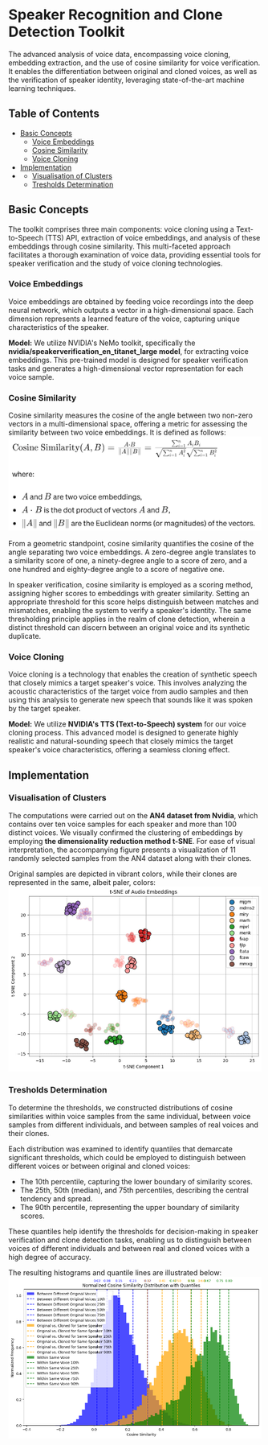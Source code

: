 # Speaker Recognition and Clone Detection Toolkit

The advanced analysis of voice data, encompassing voice cloning, embedding extraction, and the use of cosine similarity for voice verification. 
It enables the differentiation between original and cloned voices, as well as the verification of speaker identity, leveraging state-of-the-art machine learning techniques.

## Table of Contents
- [Basic Concepts](#basic-concepts)
  - [Voice Embeddings](#voice-embeddings)
  - [Cosine Similarity](#cosine-similarity)
  - [Voice Cloning](#voice-clonning)
- [Implementation](#implementation)
-   - [Visualisation of Clusters](#visualisation-of-clusters)
    - [Tresholds Determination](#tresholds-determination)

## Basic Concepts
The toolkit comprises three main components: voice cloning using a Text-to-Speech (TTS) API, extraction of voice embeddings, and analysis of these embeddings through cosine similarity. 
This multi-faceted approach facilitates a thorough examination of voice data, providing essential tools for speaker verification and the study of voice cloning technologies.
### Voice Embeddings
Voice embeddings are obtained by feeding voice recordings into the deep neural network, which outputs a vector in a high-dimensional space. Each dimension represents a learned feature of the voice, capturing unique characteristics of the speaker.

**Model:** We utilize NVIDIA's NeMo toolkit, specifically the **nvidia/speakerverification_en_titanet_large model**, for extracting voice embeddings. 
This pre-trained model is designed for speaker verification tasks and generates a high-dimensional vector representation for each voice sample.
### Cosine Similarity
Cosine similarity measures the cosine of the angle between two non-zero vectors in a multi-dimensional space, offering a metric for assessing the similarity between two voice embeddings. It is defined as follows:
![Cosine Similiraty](Cosine_Sim.png "Cosine Similiraty")

From a geometric standpoint, cosine similarity quantifies the cosine of the angle separating two voice embeddings. A zero-degree angle translates to a similarity score of one, a ninety-degree angle to a score of zero, and a one hundred and eighty-degree angle to a score of negative one.

In speaker verification, cosine similarity is employed as a scoring method, assigning higher scores to embeddings with greater similarity. Setting an appropriate threshold for this score helps distinguish between matches and mismatches, enabling the system to verify a speaker's identity. The same thresholding principle applies in the realm of clone detection, wherein a distinct threshold can discern between an original voice and its synthetic duplicate.

### Voice Cloning
Voice cloning is a technology that enables the creation of synthetic speech that closely mimics a target speaker's voice. This involves analyzing the acoustic characteristics of the target voice from audio samples and then using this analysis to generate new speech that sounds like it was spoken by the target speaker.

**Model:** We utilize **NVIDIA's TTS (Text-to-Speech) system** for our voice cloning process. This advanced model is designed to generate highly realistic and natural-sounding speech that closely mimics the target speaker's voice characteristics, offering a seamless cloning effect.
## Implementation
### Visualisation of Clusters
The computations were carried out on the **AN4 dataset from Nvidia**, which contains over ten voice samples for each speaker and more than 100 distinct voices. 
We visually confirmed the clustering of embeddings by employing **the dimensionality reduction method t-SNE**. For ease of visual interpretation, the accompanying figure presents a visualization of 11 randomly selected samples from the AN4 dataset along with their clones. 

Original samples are depicted in vibrant colors, while their clones are represented in the same, albeit paler, colors:
![t-SNE - compare real and cloned voices](t-SNE.jpg "t-SNE - compare real and cloned voices")
### Tresholds Determination
To determine the thresholds, we constructed distributions of cosine similarities within voice samples from the same individual, between voice samples from different individuals, and between samples of real voices and their clones.

Each distribution was examined to identify quantiles that demarcate significant thresholds, which could be employed to distinguish between different voices or between original and cloned voices:

- The 10th percentile, capturing the lower boundary of similarity scores.
- The 25th, 50th (median), and 75th percentiles, describing the central tendency and spread.
- The 90th percentile, representing the upper boundary of similarity scores.

These quantiles help identify the thresholds for decision-making in speaker verification and clone detection tasks, enabling us to distinguish between voices of different individuals and between real and cloned voices with a high degree of accuracy.

The resulting histograms and quantile lines are illustrated below:
![Distributions - real, clonned, different](Distributions.png "Distributions - real, clonned, different")


